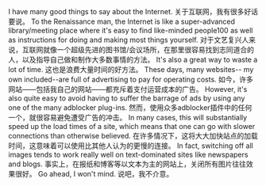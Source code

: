 I have many good things to say about the Internet.
关于互联网，我有很多好话要说。
To the Renaissance man, the Internet is like a super-advanced library/meeting place where it's easy to find like-minded people100 as well as instructions for doing and making most things yourself.
对于文艺复兴人来说，互联网就像一个超级先进的图书馆/会议场所，在那里很容易找到志同道合的人，以及指导自己做和制作大多数事情的方法。
It's also a great way to waste a lot of time.
这也是浪费大量时间的好方法。
These days, many websites-- my own included--are full of advertising to pay for operating costs.
如今，许多网站——包括我自己的网站——都充斥着支付运营成本的广告。
However, it's also quite easy to avoid having to suffer the barrage of ads by using any one of the many adblocker plug-ins.
然而，使用众多adblocker插件中的任何一个，就很容易避免遭受广告的冲击。
In many cases, this will substantially speed up the load times of a site, which means that one can go with slower connections than otherwise believed.
在许多情况下，这将大大加快站点的加载时间，这意味着可以使用比其他人认为的更慢的连接。
In fact, switching off all images tends to work really well on text-dominated sites like newspapers and blogs.
事实上，在报纸和博客等以文本为主的网站上，关闭所有图片往往效果很好。
Go ahead, I won't mind.
说吧，我不介意。
